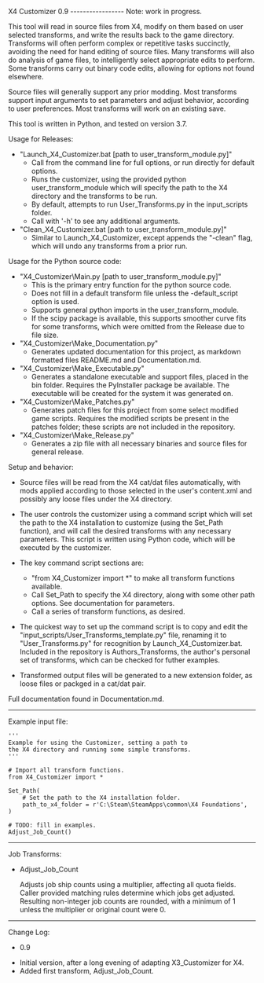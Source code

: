 X4 Customizer 0.9
----------------- Note: work in progress.

This tool will read in source files from X4, modify on them based on user selected transforms, and write the results back to the game directory. Transforms will often perform complex or repetitive tasks succinctly, avoiding the need for hand editing of source files. Many transforms will also do analysis of game files, to intelligently select appropriate edits to perform.  Some transforms carry out binary code edits, allowing for options not found elsewhere.

Source files will generally support any prior modding. Most transforms support input arguments to set parameters and adjust behavior, according to user preferences. Most transforms will work on an existing save.

This tool is written in Python, and tested on version 3.7.

Usage for Releases:

 * "Launch_X4_Customizer.bat [path to user_transform_module.py]"
   - Call from the command line for full options, or run directly for default options.
   - Runs the customizer, using the provided python user_transform_module which will specify the path to the X4 directory and the transforms to be run.
   - By default, attempts to run User_Transforms.py in the input_scripts folder.
   - Call with '-h' to see any additional arguments.
 * "Clean_X4_Customizer.bat [path to user_transform_module.py]"
   - Similar to Launch_X4_Customizer, except appends the "-clean" flag, which will undo any transforms from a prior run.

Usage for the Python source code:

 * "X4_Customizer\Main.py [path to user_transform_module.py]"
   - This is the primary entry function for the python source code.
   - Does not fill in a default transform file unless the -default_script option is used.
   - Supports general python imports in the user_transform_module.
   - If the scipy package is available, this supports smoother curve fits for some transforms, which were omitted from the Release due to file size.
 * "X4_Customizer\Make_Documentation.py"
   - Generates updated documentation for this project, as markdown formatted files README.md and Documentation.md.
 * "X4_Customizer\Make_Executable.py"
   - Generates a standalone executable and support files, placed in the bin folder. Requires the PyInstaller package be available. The executable will be created for the system it was generated on.
 * "X4_Customizer\Make_Patches.py"
   - Generates patch files for this project from some select modified game scripts. Requires the modified scripts be present in the patches folder; these scripts are not included in the repository.
 * "X4_Customizer\Make_Release.py"
   - Generates a zip file with all necessary binaries and source files for general release.

Setup and behavior:

  * Source files will be read from the X4 cat/dat files automatically, with mods applied according to those selected in the user's content.xml and possibly any loose files under the X4 directory.

  * The user controls the customizer using a command script which will set the path to the X4 installation to customize (using the Set_Path function), and will call the desired transforms with any necessary parameters. This script is written using Python code, which will be executed by the customizer.
  
  * The key command script sections are:
    - "from X4_Customizer import *" to make all transform functions available.
    - Call Set_Path to specify the X4 directory, along with some other path options. See documentation for parameters.
    - Call a series of transform functions, as desired.
  
  * The quickest way to set up the command script is to copy and edit the "input_scripts/User_Transforms_template.py" file, renaming it to "User_Transforms.py" for recognition by Launch_X4_Customizer.bat. Included in the repository is Authors_Transforms, the author's personal set of transforms, which can be checked for futher examples.

  * Transformed output files will be generated to a new extension folder, as loose files or packged in a cat/dat pair.

Full documentation found in Documentation.md.

***

Example input file:

    '''
    Example for using the Customizer, setting a path to
    the X4 directory and running some simple transforms.
    '''
    
    # Import all transform functions.
    from X4_Customizer import *
    
    Set_Path(
        # Set the path to the X4 installation folder.
        path_to_x4_folder = r'C:\Steam\SteamApps\common\X4 Foundations',
    )
    
    # TODO: fill in examples.
    Adjust_Job_Count()


***

Job Transforms:

 * Adjust_Job_Count

      Adjusts job ship counts using a multiplier, affecting all quota fields. Caller provided matching rules determine which jobs get adjusted. Resulting non-integer job counts are rounded, with a minimum of 1 unless the multiplier or original count were 0.


***

Change Log:
 * 0.9
  - Initial version, after a long evening of adapting X3_Customizer for X4.
  - Added first transform, Adjust_Job_Count.